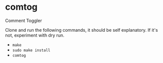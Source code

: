 comtog
======

Comment Toggler

Clone and run the following commands, it should be self explanatory.
If it's not, experiment with dry run.

* `make`
* `sudo make install`
* `comtog`
